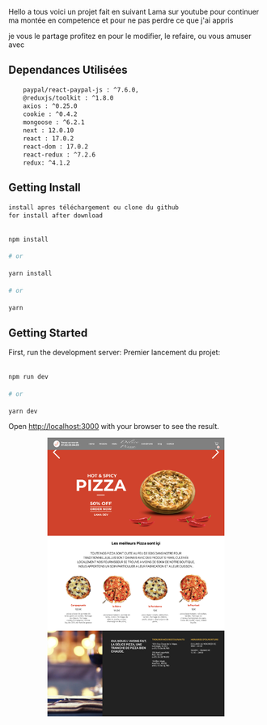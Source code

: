 Hello a tous voici un projet fait en suivant Lama sur youtube pour continuer ma montée en competence et pour ne pas perdre ce que j'ai appris

je vous le partage profitez en pour le modifier, le refaire, ou vous amuser avec 

## Dependances Utilisées
```
    paypal/react-paypal-js : ^7.6.0,
    @reduxjs/toolkit : ^1.8.0
    axios : ^0.25.0
    cookie : ^0.4.2
    mongoose : ^6.2.1
    next : 12.0.10
    react : 17.0.2
    react-dom : 17.0.2
    react-redux : ^7.2.6
    redux: ^4.1.2
```

## Getting Install 

    install apres téléchargement ou clone du github
    for install after download 
    
```bash

npm install

# or

yarn install

# or

yarn

```

## Getting Started

First, run the development server:
Premier lancement du projet:

```bash

npm run dev

# or

yarn dev

```

Open [http://localhost:3000](http://localhost:3000) with your browser to see the result.



<p align="center">
<img src="https://github.com/peter-centini/resto-pizza-nextjs/blob/dev/site%20pizza.jpeg" width="350" title="project img">
</p>
